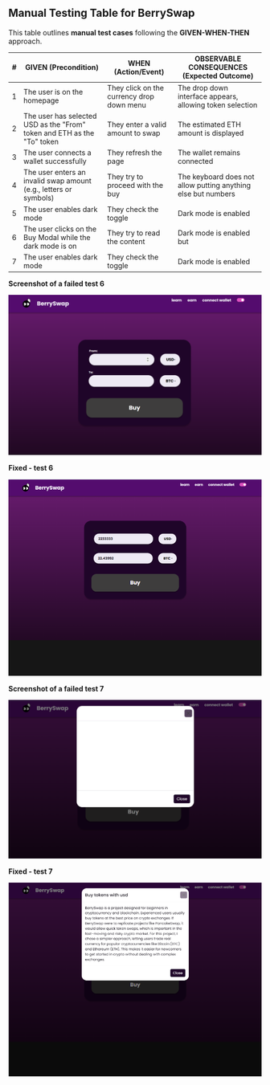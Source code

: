 ## Manual Testing Table for BerrySwap

This table outlines **manual test cases** following the **GIVEN-WHEN-THEN** approach.

| **#** | **GIVEN (Precondition)** | **WHEN (Action/Event)** | **OBSERVABLE CONSEQUENCES (Expected Outcome)** |
|---|---|---|---|
| 1 | The user is on the homepage | They click on the currency drop down menu | The drop down interface appears, allowing token selection |
| 2 | The user has selected USD as the "From" token and ETH as the "To" token | They enter a valid amount to swap | The estimated ETH amount is displayed |
| 3 | The user connects a wallet successfully | They refresh the page | The wallet remains connected |
| 4 | The user enters an invalid swap amount (e.g., letters or symbols) | They try to proceed with the buy | The keyboard does not allow putting anything else but numbers |
| 5 | The user enables dark mode | They check the toggle | Dark mode is enabled |
| 6 | The user clicks on the Buy Modal while the dark mode is on | They try to read the content | Dark mode is enabled but   |
| 7 | The user enables dark mode | They check the toggle | Dark mode is enabled |

**Screenshot of a failed test 6**

![Failed test 6](../../images/test1.png)

**Fixed - test 6**

![Failed test 7](../../images/test3.png)

**Screenshot of a failed test 7**

![Failed test 7](../../images/test2.png)

**Fixed - test 7**

![Failed test 7](../../images/test4.png)
